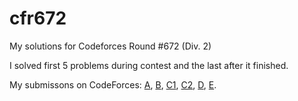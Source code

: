 # cfr672
My solutions for Codeforces Round #672 (Div. 2)

I solved first 5 problems during contest and the last after it finished.

My submissons on CodeForces:
[A](https://codeforces.com/contest/1420/submission/93681277),
[B](https://codeforces.com/contest/1420/submission/93680323),
[C1](https://codeforces.com/contest/1420/submission/93698108),
[C2](https://codeforces.com/contest/1420/submission/93703569),
[D](https://codeforces.com/contest/1420/submission/93711750),
[E](https://codeforces.com/contest/1420/submission/93766031).
